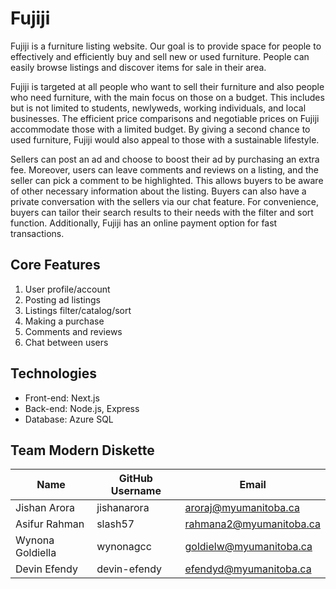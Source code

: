 # Fujiji
Fujiji is a furniture listing website. Our goal is to provide space for people to effectively and efficiently buy and sell new or used furniture. People can easily browse listings and discover items for sale in their area.

Fujiji is targeted at all people who want to sell their furniture and also people who need furniture, with the main focus on those on a budget. This includes but is not limited to students, newlyweds, working individuals, and local businesses. The efficient price comparisons and negotiable prices on Fujiji accommodate those with a limited budget. By giving a second chance to used furniture, Fujiji would also appeal to those with a sustainable lifestyle.

Sellers can post an ad and choose to boost their ad by purchasing an extra fee. Moreover, users can leave comments and reviews on a listing, and the seller can pick a comment to be highlighted. This allows buyers to be aware of other necessary information about the listing. Buyers can also have a private conversation with the sellers via our chat feature. For convenience, buyers can tailor their search results to their needs with the filter and sort function. Additionally, Fujiji has an online payment option for fast transactions.

## Core Features
1. User profile/account
2. Posting ad listings
3. Listings filter/catalog/sort
4. Making a purchase
5. Comments and reviews
6. Chat between users

## Technologies
- Front-end: Next.js
- Back-end: Node.js, Express
- Database: Azure SQL

## Team Modern Diskette
| Name        | GitHub Username | Email |
| ----------- | -----------     |--     |
| Jishan Arora | jishanarora | aroraj@myumanitoba.ca |
| Asifur Rahman | slash57 | rahmana2@myumanitoba.ca |
| Wynona Goldiella | wynonagcc | goldielw@myumanitoba.ca |
| Devin Efendy | devin-efendy | efendyd@myumanitoba.ca |

